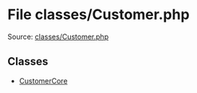 File classes/Customer.php
=========

Source: [classes/Customer.php](https://github.com/PrestaShop/PrestaShop/blob/1.5.0.5/classes/Customer.php)


Classes
-------

* [CustomerCore](class.CustomerCore.md)


